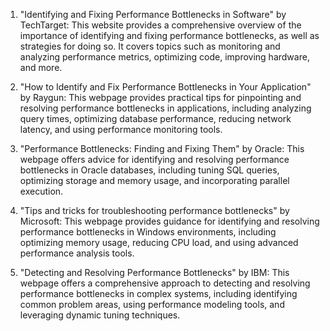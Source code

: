 

1. "Identifying and Fixing Performance Bottlenecks in Software" by TechTarget: This website provides a comprehensive overview of the importance of identifying and fixing performance bottlenecks, as well as strategies for doing so. It covers topics such as monitoring and analyzing performance metrics, optimizing code, improving hardware, and more. 

2. "How to Identify and Fix Performance Bottlenecks in Your Application" by Raygun: This webpage provides practical tips for pinpointing and resolving performance bottlenecks in applications, including analyzing query times, optimizing database performance, reducing network latency, and using performance monitoring tools. 

3. "Performance Bottlenecks: Finding and Fixing Them" by Oracle: This webpage offers advice for identifying and resolving performance bottlenecks in Oracle databases, including tuning SQL queries, optimizing storage and memory usage, and incorporating parallel execution. 

4. "Tips and tricks for troubleshooting performance bottlenecks" by Microsoft: This webpage provides guidance for identifying and resolving performance bottlenecks in Windows environments, including optimizing memory usage, reducing CPU load, and using advanced performance analysis tools. 

5. "Detecting and Resolving Performance Bottlenecks" by IBM: This webpage offers a comprehensive approach to detecting and resolving performance bottlenecks in complex systems, including identifying common problem areas, using performance modeling tools, and leveraging dynamic tuning techniques.